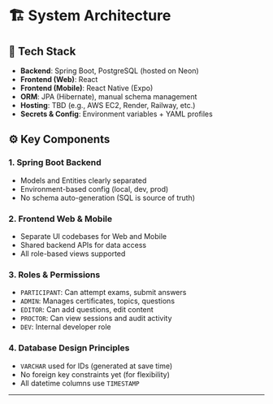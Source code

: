 # 🏗️ System Architecture

## 🔧 Tech Stack

* **Backend**: Spring Boot, PostgreSQL (hosted on Neon)
* **Frontend (Web)**: React
* **Frontend (Mobile)**: React Native (Expo)
* **ORM**: JPA (Hibernate), manual schema management
* **Hosting**: TBD (e.g., AWS EC2, Render, Railway, etc.)
* **Secrets & Config**: Environment variables + YAML profiles

## ⚙️ Key Components

### 1. **Spring Boot Backend**

* Models and Entities clearly separated
* Environment-based config (local, dev, prod)
* No schema auto-generation (SQL is source of truth)

### 2. **Frontend Web & Mobile**

* Separate UI codebases for Web and Mobile
* Shared backend APIs for data access
* All role-based views supported

### 3. **Roles & Permissions**

* `PARTICIPANT`: Can attempt exams, submit answers
* `ADMIN`: Manages certificates, topics, questions
* `EDITOR`: Can add questions, edit content
* `PROCTOR`: Can view sessions and audit activity
* `DEV`: Internal developer role

### 4. **Database Design Principles**

* `VARCHAR` used for IDs (generated at save time)
* No foreign key constraints yet (for flexibility)
* All datetime columns use `TIMESTAMP`

---

